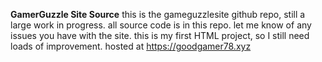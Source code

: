 **GamerGuzzle Site Source**
this is the gameguzzlesite github repo,
still a large work in progress. 
 all source code is in this repo.
 let me know of any issues you have with the site.
  this is my first HTML project, so I still need loads of improvement.
hosted at https://goodgamer78.xyz

